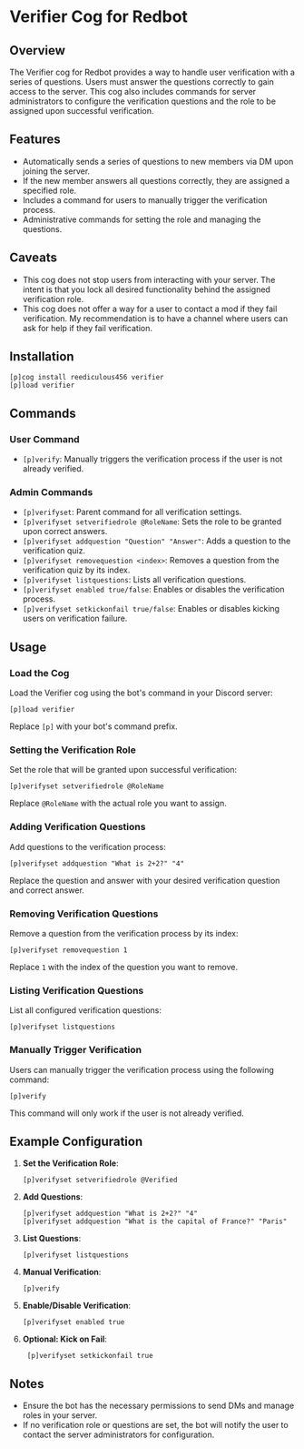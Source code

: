 # Verifier Cog for Redbot

## Overview

The Verifier cog for Redbot provides a way to handle user verification with a series of questions. Users must answer the questions correctly to gain access to the server. This cog also includes commands for server administrators to configure the verification questions and the role to be assigned upon successful verification.

## Features

- Automatically sends a series of questions to new members via DM upon joining the server.
- If the new member answers all questions correctly, they are assigned a specified role.
- Includes a command for users to manually trigger the verification process.
- Administrative commands for setting the role and managing the questions.

## Caveats

- This cog does not stop users from interacting with your server. The intent is that you lock all desired functionality behind the assigned verification role.
- This cog does not offer a way for a user to contact a mod if they fail verification. My recommendation is to have a channel where users can ask for help if they fail verification.

## Installation

```;
[p]cog install reediculous456 verifier
[p]load verifier
```

## Commands

### User Command

- `[p]verify`: Manually triggers the verification process if the user is not already verified.

### Admin Commands

- `[p]verifyset`: Parent command for all verification settings.
- `[p]verifyset setverifiedrole @RoleName`: Sets the role to be granted upon correct answers.
- `[p]verifyset addquestion "Question" "Answer"`: Adds a question to the verification quiz.
- `[p]verifyset removequestion <index>`: Removes a question from the verification quiz by its index.
- `[p]verifyset listquestions`: Lists all verification questions.
- `[p]verifyset enabled true/false`: Enables or disables the verification process.
- `[p]verifyset setkickonfail true/false`: Enables or disables kicking users on verification failure.

## Usage

### Load the Cog

Load the Verifier cog using the bot's command in your Discord server:

```;
[p]load verifier
```

Replace `[p]` with your bot's command prefix.

### Setting the Verification Role

Set the role that will be granted upon successful verification:

```;
[p]verifyset setverifiedrole @RoleName
```

Replace `@RoleName` with the actual role you want to assign.

### Adding Verification Questions

Add questions to the verification process:

```;
[p]verifyset addquestion "What is 2+2?" "4"
```

Replace the question and answer with your desired verification question and correct answer.

### Removing Verification Questions

Remove a question from the verification process by its index:

```;
[p]verifyset removequestion 1
```

Replace `1` with the index of the question you want to remove.

### Listing Verification Questions

List all configured verification questions:

```;
[p]verifyset listquestions
```

### Manually Trigger Verification

Users can manually trigger the verification process using the following command:

```;
[p]verify
```

This command will only work if the user is not already verified.

## Example Configuration

1. **Set the Verification Role**:

   ```;
   [p]verifyset setverifiedrole @Verified
   ```

2. **Add Questions**:

   ```;
   [p]verifyset addquestion "What is 2+2?" "4"
   [p]verifyset addquestion "What is the capital of France?" "Paris"
   ```

3. **List Questions**:

   ```;
   [p]verifyset listquestions
   ```

4. **Manual Verification**:

   ```;
   [p]verify
   ```

5. **Enable/Disable Verification**:

   ```;
   [p]verifyset enabled true
   ```

6. **Optional: Kick on Fail**:

   ```;
    [p]verifyset setkickonfail true
    ```

## Notes

- Ensure the bot has the necessary permissions to send DMs and manage roles in your server.
- If no verification role or questions are set, the bot will notify the user to contact the server administrators for configuration.
